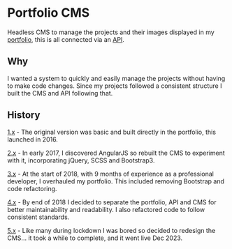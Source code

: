 # Portfolio CMS

Headless CMS to manage the projects and their images displayed in my [portfolio](https://jahidulpabelislam.com/), this is all connected via an [API](https://github.com/jahidulpabelislam/portfolio-api/).

## Why

I wanted a system to quickly and easily manage the projects without having to make code changes. Since my projects followed a consistent structure I built the CMS and API following that.

## History

[1.x](https://github.com/jahidulpabelislam/portfolio/tree/v2) - The original version was basic and built directly in the portfolio, this launched in 2016.

[2.x](https://github.com/jahidulpabelislam/portfolio/tree/v3) - In early 2017, I discovered AngularJS so rebuilt the CMS to experiment with it, incorporating jQuery, SCSS and Bootstrap3.

[3.x](https://github.com/jahidulpabelislam/portfolio/tree/v4) - At the start of 2018, with 9 months of experience as a professional developer, I overhauled my portfolio. This included removing Bootstrap and code refactoring.

[4.x](https://github.com/jahidulpabelislam/portfolio-cms/tree/v4.0.0) - By end of 2018 I decided to separate the portfolio, API and CMS for better maintainability and readability. I also refactored code to follow consistent standards.

[5.x](https://github.com/jahidulpabelislam/portfolio-cms/tree/v5.0.0) - Like many during lockdown I was bored so decided to redesign the CMS... it took a while to complete, and it went live Dec 2023.
